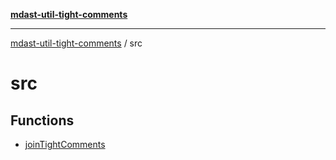 [**mdast-util-tight-comments**](../README.md)

***

[mdast-util-tight-comments](../README.md) / src

# src

## Functions

- [joinTightComments](functions/joinTightComments.md)
